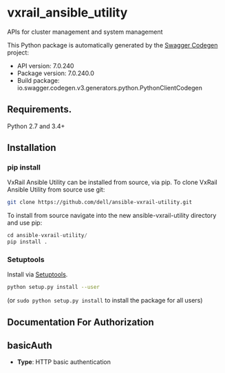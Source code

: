 # vxrail_ansible_utility
APIs for cluster management and system management

This Python package is automatically generated by the [Swagger Codegen](https://github.com/swagger-api/swagger-codegen) project:

- API version: 7.0.240
- Package version: 7.0.240.0
- Build package: io.swagger.codegen.v3.generators.python.PythonClientCodegen

## Requirements.

Python 2.7 and 3.4+

## Installation
### pip install

VxRail Ansible Utility can be installed from source, via pip. To clone VxRail Ansible Utility from source use git:

```sh
git clone https://github.com/dell/ansible-vxrail-utility.git
```
To install from source navigate into the new ansible-vxrail-utility directory and use pip:

```python
cd ansible-vxrail-utility/
pip install .
```
### Setuptools

Install via [Setuptools](http://pypi.python.org/pypi/setuptools).

```sh
python setup.py install --user
```
(or `sudo python setup.py install` to install the package for all users)

## Documentation For Authorization


## basicAuth

- **Type**: HTTP basic authentication




